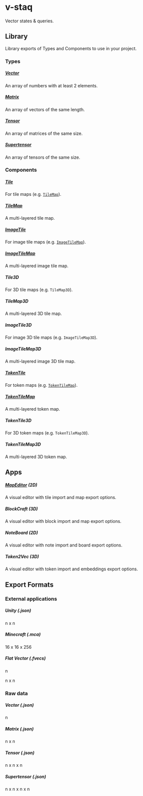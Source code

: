 # v-staq

Vector states & queries.

## Library

Library exports of Types and Components to use in your project.

### Types

##### [Vector](https://github.com/bennyschmidt/v-staq/blob/main/src/types/Vector/index.js)

An array of numbers with at least 2 elements.

##### [Matrix](https://github.com/bennyschmidt/v-staq/blob/main/src/types/Matrix/index.js)

An array of vectors of the same length.

##### [Tensor](https://github.com/bennyschmidt/v-staq/blob/main/src/types/Tensor/index.js)

An array of matrices of the same size.

##### [Supertensor](https://github.com/bennyschmidt/v-staq/blob/main/src/types/Supertensor/index.js)

An array of tensors of the same size.

### Components

##### [Tile](https://github.com/bennyschmidt/v-staq/blob/main/src/components/Tile/index.js)

For tile maps (e.g. [`TileMap`](https://github.com/bennyschmidt/v-staq/blob/main/src/components/TileMap/index.js)).

##### [TileMap](https://github.com/bennyschmidt/v-staq/blob/main/src/components/TileMap/index.js)

A multi-layered tile map.

##### [ImageTile](https://github.com/bennyschmidt/v-staq/blob/main/src/components/ImageTile/index.js)

For image tile maps (e.g. [`ImageTileMap`](https://github.com/bennyschmidt/v-staq/blob/main/src/components/ImageTileMap/index.js)).

##### [ImageTileMap](https://github.com/bennyschmidt/v-staq/blob/main/src/components/ImageTileMap/index.js)

A multi-layered image tile map.

##### Tile3D

For 3D tile maps (e.g. `TileMap3D`).

##### TileMap3D

A multi-layered 3D tile map.

##### ImageTile3D

For image 3D tile maps (e.g. `ImageTileMap3D`).

##### ImageTileMap3D

A multi-layered image 3D tile map.

##### [TokenTile](https://github.com/bennyschmidt/v-staq/blob/main/src/components/TokenTile/index.js)

For token maps (e.g. [`TokenTileMap`](https://github.com/bennyschmidt/v-staq/blob/main/src/components/TokenTileMap/index.js)).

##### [TokenTileMap](https://github.com/bennyschmidt/v-staq/blob/main/src/components/TokenTileMap/index.js)

A multi-layered token map.

##### TokenTile3D

For 3D token maps (e.g. `TokenTileMap3D`).

##### TokenTileMap3D

A multi-layered 3D token map.

## Apps

##### [MapEditor](https://github.com/bennyschmidt/v-staq/blob/main/src/apps/MapEditor/index.js) (2D)

A visual editor with tile import and map export options.

##### BlockCraft (3D)

A visual editor with block import and map export options.

##### NoteBoard (2D)

A visual editor with note import and board export options.

##### Token2Vec (3D)

A visual editor with token import and embeddings export options.

## Export Formats

### External applications

##### Unity (.json)

n x n

##### Minecraft (.mca)

16 x 16 x 256

##### Flat Vector (.fvecs)

n

n x n

### Raw data

##### Vector (.json)

n

##### Matrix (.json)

n x n

##### Tensor (.json)

n x n x n

##### Supertensor (.json)

n x n x n x n
